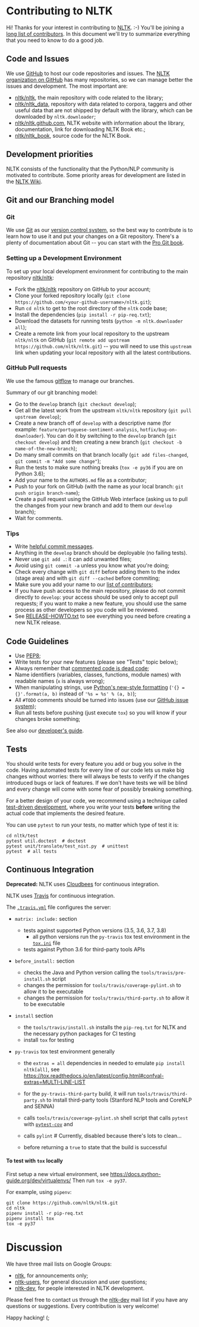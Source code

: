 # Contributing to NLTK

Hi! Thanks for your interest in contributing to [NLTK](http://www.nltk.org/).
:-) You'll be joining a [long list of contributors](https://github.com/nltk/nltk/blob/develop/AUTHORS.md).
In this document we'll try to summarize everything that you need to know to
do a good job.


## Code and Issues

We use [GitHub](https://www.github.com/) to host our code repositories and
issues. The [NLTK organization on GitHub](https://github.com/nltk) has many
repositories, so we can manage better the issues and development. The most
important are:

- [nltk/nltk](https://github.com/nltk/nltk/), the main repository with code
  related to the library;
- [nltk/nltk_data](https://github.com/nltk/nltk_data), repository with data
  related to corpora, taggers and other useful data that are not shipped by
  default with the library, which can be downloaded by `nltk.downloader`;
- [nltk/nltk.github.com](https://github.com/nltk/nltk.github.com), NLTK website
  with information about the library, documentation, link for downloading NLTK
  Book etc.;
- [nltk/nltk_book](https://github.com/nltk/nltk_book), source code for the NLTK
  Book.

## Development priorities

NLTK consists of the functionality that the Python/NLP community is motivated to contribute.
Some priority areas for development are listed in the [NLTK Wiki](https://github.com/nltk/nltk/wiki#development).

## Git and our Branching model

### Git

We use [Git](http://git-scm.com/) as our [version control
system](http://en.wikipedia.org/wiki/Revision_control), so the best way to
contribute is to learn how to use it and put your changes on a Git repository.
There's a plenty of documentation about Git -- you can start with the [Pro Git
book](http://git-scm.com/book/).


### Setting up a Development Environment

To set up your local development environment for contributing to the main
repository [nltk/nltk](https://github.com/nltk/nltk/):

- Fork the [nltk/nltk](https://github.com/nltk/nltk/) repository on GitHub
  to your account;
- Clone your forked repository locally
  (`git clone https://github.com/<your-github-username>/nltk.git`);
- Run `cd nltk` to get to the root directory of the `nltk` code base;
- Install the dependencies (`pip install -r pip-req.txt`);
- Download the datasets for running tests
  (`python -m nltk.downloader all`);
- Create a remote link from your local repository to the
  upstream `nltk/nltk` on GitHub
  (`git remote add upstream https://github.com/nltk/nltk.git`) --
  you will need to use this `upstream` link when updating your local repository
  with all the latest contributions.

### GitHub Pull requests

We use the famous
[gitflow](http://nvie.com/posts/a-successful-git-branching-model/) to manage our
branches.

Summary of our git branching model:
- Go to the `develop` branch (`git checkout develop`);
- Get all the latest work from the upstream `nltk/nltk` repository
  (`git pull upstream develop`);
- Create a new branch off of `develop` with a descriptive name (for example:
  `feature/portuguese-sentiment-analysis`, `hotfix/bug-on-downloader`). You can
  do it by switching to the `develop` branch (`git checkout develop`) and then
  creating a new branch (`git checkout -b name-of-the-new-branch`);
- Do many small commits on that branch locally (`git add files-changed`,
  `git commit -m "Add some change"`);
- Run the tests to make sure nothing breaks
  (`tox -e py36` if you are on Python 3.6);
- Add your name to the `AUTHORS.md` file as a contributor;
- Push to your fork on GitHub (with the name as your local branch:
  `git push origin branch-name`);
- Create a pull request using the GitHub Web interface (asking us to pull the
  changes from your new branch and add to them our `develop` branch);
- Wait for comments.


### Tips

- Write [helpful commit
  messages](http://robots.thoughtbot.com/5-useful-tips-for-a-better-commit-message).
- Anything in the `develop` branch should be deployable (no failing tests).
- Never use `git add .`: it can add unwanted files;
- Avoid using `git commit -a` unless you know what you're doing;
- Check every change with `git diff` before adding them to the index (stage
  area) and with `git diff --cached` before commiting;
- Make sure you add your name to our [list of contributors](https://github.com/nltk/nltk/blob/develop/AUTHORS.md);
- If you have push access to the main repository, please do not commit directly
  to `develop`: your access should be used only to accept pull requests; if you
  want to make a new feature, you should use the same process as other
  developers so you code will be reviewed.
- See [RELEASE-HOWTO.txt](RELEASE-HOWTO.txt) to see everything you
  need before creating a new NLTK release.


## Code Guidelines

- Use [PEP8](http://www.python.org/dev/peps/pep-0008/);
- Write tests for your new features (please see "Tests" topic below);
- Always remember that [commented code is dead
  code](http://www.codinghorror.com/blog/2008/07/coding-without-comments.html);
- Name identifiers (variables, classes, functions, module names) with readable
  names (`x` is always wrong);
- When manipulating strings, use [Python's new-style
  formatting](http://docs.python.org/library/string.html#format-string-syntax)
  (`'{} = {}'.format(a, b)` instead of `'%s = %s' % (a, b)`);
- All `#TODO` comments should be turned into issues (use our
  [GitHub issue system](https://github.com/nltk/nltk/issues));
- Run all tests before pushing (just execute `tox`) so you will know if your
  changes broke something;

See also our [developer's
guide](https://github.com/nltk/nltk/wiki/Developers-Guide).


## Tests

You should write tests for every feature you add or bug you solve in the code.
Having automated tests for every line of our code lets us make big changes
without worries: there will always be tests to verify if the changes introduced
bugs or lack of features. If we don't have tests we will be blind and every
change will come with some fear of possibly breaking something.

For a better design of your code, we recommend using a technique called
[test-driven development](https://en.wikipedia.org/wiki/Test-driven_development),
where you write your tests **before** writing the actual code that implements
the desired feature.

You can use `pytest` to run your tests, no matter which type of test it is:

```
cd nltk/test
pytest util.doctest  # doctest
pytest unit/translate/test_nist.py  # unittest
pytest  # all tests
```


## Continuous Integration

**Deprecated:** NLTK uses [Cloudbees](https://nltk.ci.cloudbees.com/) for continuous integration.

NLTK uses [Travis](https://travis-ci.org/nltk/nltk/) for continuous integration. 

The [`.travis.yml`](https://github.com/nltk/nltk/blob/travis/.travis.yml) file configures the server:

 - `matrix: include:` section 
   - tests against supported Python versions (3.5, 3.6, 3.7, 3.8)
     - all python versions run the `py-travis` tox test environment in the [`tox.ini`](https://github.com/nltk/nltk/blob/travis/tox.ini#L105) file
   - tests against Python 3.6 for third-party tools APIs

 - `before_install:` section 
   - checks the Java and Python version calling the `tools/travis/pre-install.sh` script
   - changes the permission for `tools/travis/coverage-pylint.sh` to allow it to be executable
   - changes the permission for `tools/travis/third-party.sh` to allow it to be executable
   
 - `install` section
   - the `tools/travis/install.sh` installs the `pip-req.txt` for NLTK and the necessary python packages for CI testing
   - install `tox` for testing
    
 - `py-travis` tox test environment generally 
   - the `extras = all` dependencies in needed to emulate `pip install nltk[all]`, see https://tox.readthedocs.io/en/latest/config.html#confval-extras=MULTI-LINE-LIST
   - for the `py-travis-third-party` build, it will run `tools/travis/third-party.sh` to install third-party tools (Stanford NLP tools and CoreNLP and SENNA)
   - calls `tools/travis/coverage-pylint.sh` shell script that calls `pytest` with [`pytest-cov`](https://pytest-cov.readthedocs.io/) and
   - calls `pylint` # Currently, disabled because there's lots to clean...

   - before returning a `true` to state that the build is successful
    
    
#### To test with `tox` locally

First setup a new virtual environment, see https://docs.python-guide.org/dev/virtualenvs/
Then run `tox -e py37`.

For example, using `pipenv`:

```
git clone https://github.com/nltk/nltk.git
cd nltk
pipenv install -r pip-req.txt
pipenv install tox
tox -e py37
```
 

# Discussion

We have three mail lists on Google Groups:

- [nltk][nltk-announce], for announcements only;
- [nltk-users][nltk-users], for general discussion and user questions;
- [nltk-dev][nltk-dev], for people interested in NLTK development.

Please feel free to contact us through the [nltk-dev][nltk-dev] mail list if
you have any questions or suggestions. Every contribution is very welcome!

Happy hacking! (;

[nltk-announce]: https://groups.google.com/forum/#!forum/nltk
[nltk-dev]: https://groups.google.com/forum/#!forum/nltk-dev
[nltk-users]: https://groups.google.com/forum/#!forum/nltk-users
